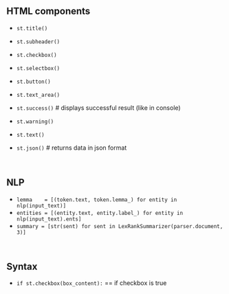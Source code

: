 
## HTML components

  - `st.title()`
  - `st.subheader()`

  - `st.checkbox()`
  - `st.selectbox()`
  - `st.button()`
  - `st.text_area()`

  - `st.success()`    # displays successful result (like in console)
  - `st.warning()`
  - `st.text()`
  - `st.json()`       # returns data in json format

<br>

## NLP

  - `lemma    = [(token.text, token.lemma_) for entity in nlp(input_text)]`
  - `entities = [(entity.text, entity.label_) for entity in nlp(input_text).ents]`
  - `summary = [str(sent) for sent in LexRankSummarizer(parser.document, 3)]`

<br>

## Syntax

  - `if st.checkbox(box_content):`  == if checkbox is true
